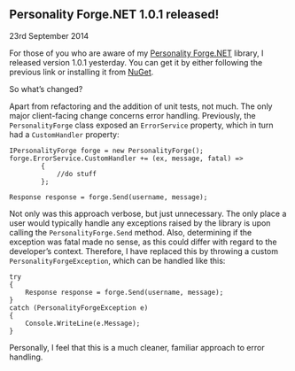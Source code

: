 ## Personality Forge.NET 1.0.1 released!

<time datetime="2014-09-23">23rd September 2014</time>

For those of you who are aware of my [Personality Forge.NET](https://github.com/jamesseanwright/personality-forge-.net) library, I released version 1.0.1 yesterday. You can get it by either following the previous link or installing it from [NuGet](https://www.nuget.org/packages/JamesWright.PersonalityForge/).

So what’s changed?

Apart from refactoring and the addition of unit tests, not much. The only major client-facing change concerns error handling. Previously, the `PersonalityForge` class exposed an `ErrorService` property, which in turn had a `CustomHandler` property:

```
IPersonalityForge forge = new PersonalityForge();
forge.ErrorService.CustomHandler += (ex, message, fatal) =>
        {
            //do stuff
        };
        
Response response = forge.Send(username, message);
```

Not only was this approach verbose, but just unnecessary. The only place a user would typically handle any exceptions raised by the library is upon calling the `PersonalityForge.Send` method. Also, determining if the exception was fatal made no sense, as this could differ with regard to the developer’s context. Therefore, I have replaced this by throwing a custom `PersonalityForgeException`, which can be handled like this:

```
try
{
    Response response = forge.Send(username, message);
}
catch (PersonalityForgeException e)
{
    Console.WriteLine(e.Message);
}
```

Personally, I feel that this is a much cleaner, familiar approach to error handling.